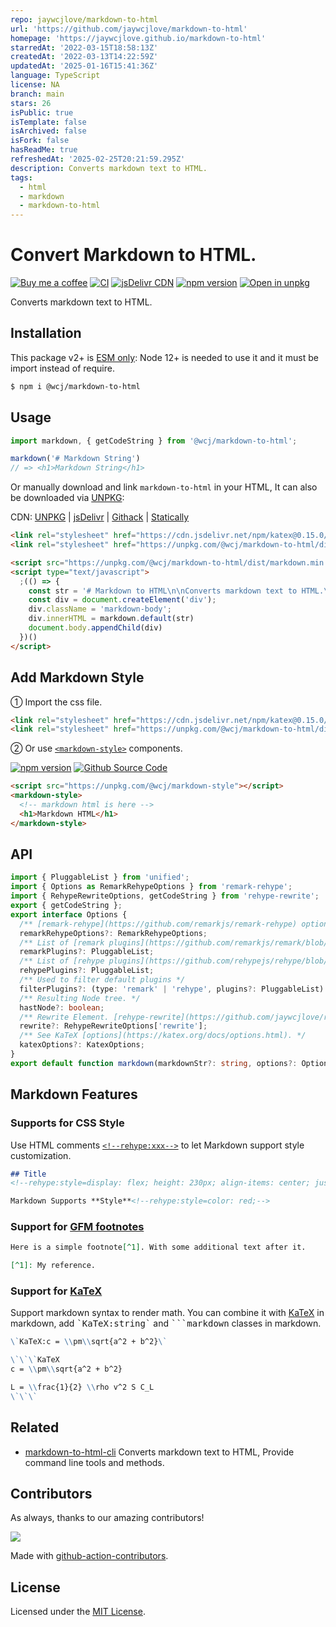 ```yaml
---
repo: jaywcjlove/markdown-to-html
url: 'https://github.com/jaywcjlove/markdown-to-html'
homepage: 'https://jaywcjlove.github.io/markdown-to-html'
starredAt: '2022-03-15T18:58:13Z'
createdAt: '2022-03-13T14:22:59Z'
updatedAt: '2025-01-16T15:41:36Z'
language: TypeScript
license: NA
branch: main
stars: 26
isPublic: true
isTemplate: false
isArchived: false
isFork: false
hasReadMe: true
refreshedAt: '2025-02-25T20:21:59.295Z'
description: Converts markdown text to HTML.
tags:
  - html
  - markdown
  - markdown-to-html
---
```


Convert Markdown to HTML.
===

[![Buy me a coffee](https://img.shields.io/badge/Buy%20me%20a%20coffee-048754?logo=buymeacoffee)](https://jaywcjlove.github.io/#/sponsor)
[![CI](https://github.com/jaywcjlove/markdown-to-html/actions/workflows/ci.yml/badge.svg)](https://github.com/jaywcjlove/markdown-to-html/actions/workflows/ci.yml)
[![jsDelivr CDN](https://data.jsdelivr.com/v1/package/npm/@wcj/markdown-to-html/badge?style=rounded)](https://www.jsdelivr.com/package/npm/@wcj/markdown-to-html)
[![npm version](https://img.shields.io/npm/v/@wcj/markdown-to-html.svg)](https://www.npmjs.com/package/@wcj/markdown-to-html)
[![Open in unpkg](https://img.shields.io/badge/Open%20in-unpkg-blue)](https://uiwjs.github.io/npm-unpkg/#/pkg/@wcj/markdown-to-html/file/README.md)

Converts markdown text to HTML.

## Installation

This package v2+ is [ESM only](https://gist.github.com/sindresorhus/a39789f98801d908bbc7ff3ecc99d99c): Node 12+ is needed to use it and it must be import instead of require.

```bash
$ npm i @wcj/markdown-to-html
```

## Usage

```js
import markdown, { getCodeString } from '@wcj/markdown-to-html';

markdown('# Markdown String')
// => <h1>Markdown String</h1>
```

Or manually download and link `markdown-to-html` in your HTML, It can also be downloaded via [UNPKG](https://unpkg.com/browse/@wcj/markdown-to-html/):

CDN: [UNPKG](https://unpkg.com/@wcj/markdown-to-html/dist/) | [jsDelivr](https://cdn.jsdelivr.net/npm/@wcj/markdown-to-html/) | [Githack](https://raw.githack.com/jaywcjlove/markdown-to-html/gh-pages/markdown.min.js) | [Statically](https://cdn.statically.io/gh/jaywcjlove/markdown-to-html/gh-pages/markdown.min.js)

```html
<link rel="stylesheet" href="https://cdn.jsdelivr.net/npm/katex@0.15.0/dist/katex.min.css">
<link rel="stylesheet" href="https://unpkg.com/@wcj/markdown-to-html/dist/marked.css">

<script src="https://unpkg.com/@wcj/markdown-to-html/dist/markdown.min.js"></script>
<script type="text/javascript">
  ;(() => {
    const str = '# Markdown to HTML\n\nConverts markdown text to HTML.\n\n';
    const div = document.createElement('div');
    div.className = 'markdown-body';
    div.innerHTML = markdown.default(str)
    document.body.appendChild(div)
  })()
</script>
```

## Add Markdown Style

① Import the css file.

```html
<link rel="stylesheet" href="https://cdn.jsdelivr.net/npm/katex@0.15.0/dist/katex.min.css">
<link rel="stylesheet" href="https://unpkg.com/@wcj/markdown-to-html/dist/marked.css">
```

② Or use [`<markdown-style>`](https://jaywcjlove.github.io/markdown-style) components.

[![npm version](https://img.shields.io/npm/v/@wcj/markdown-style.svg)](https://www.npmjs.com/package/@wcj/markdown-style)
[![Github Source Code](https://shields.io/badge/style-%3Cmarkdown--style%3E-green?logo=github&label=github)](https://github.com/jaywcjlove/markdown-style)

```html
<script src="https://unpkg.com/@wcj/markdown-style"></script>
<markdown-style>
  <!-- markdown html is here -->
  <h1>Markdown HTML</h1>
</markdown-style>
```

## API

```ts
import { PluggableList } from 'unified';
import { Options as RemarkRehypeOptions } from 'remark-rehype';
import { RehypeRewriteOptions, getCodeString } from 'rehype-rewrite';
export { getCodeString };
export interface Options {
  /** [remark-rehype](https://github.com/remarkjs/remark-rehype) options */
  remarkRehypeOptions?: RemarkRehypeOptions;
  /** List of [remark plugins](https://github.com/remarkjs/remark/blob/main/doc/plugins.md#list-of-plugins) to use. See the next section for examples on how to pass options */
  remarkPlugins?: PluggableList;
  /** List of [rehype plugins](https://github.com/rehypejs/rehype/blob/main/doc/plugins.md#list-of-plugins) to use. See the next section for examples on how to pass options */
  rehypePlugins?: PluggableList;
  /** Used to filter default plugins */
  filterPlugins?: (type: 'remark' | 'rehype', plugins?: PluggableList) => PluggableList;
  /** Resulting Node tree. */
  hastNode?: boolean;
  /** Rewrite Element. [rehype-rewrite](https://github.com/jaywcjlove/rehype-rewrite#rewritenode-index-parent-void) */
  rewrite?: RehypeRewriteOptions['rewrite'];
  /** See KaTeX [options](https://katex.org/docs/options.html). */
  katexOptions?: KatexOptions;
}
export default function markdown(markdownStr?: string, options?: Options): string | import("hast").Root;
```

## Markdown Features

### Supports for CSS Style

Use HTML comments [`<!--rehype:xxx-->`](https://github.com/jaywcjlove/rehype-attr)<!--rehype:style=color: red;--> to let Markdown support style customization.

```markdown
## Title
<!--rehype:style=display: flex; height: 230px; align-items: center; justify-content: center; font-size: 38px;-->

Markdown Supports **Style**<!--rehype:style=color: red;-->
```

### Support for [GFM footnotes](https://github.blog/changelog/2021-09-30-footnotes-now-supported-in-markdown-fields/)

```markdown
Here is a simple footnote[^1]. With some additional text after it.

[^1]: My reference.
```

### Support for [KaTeX](https://github.com/Khan/KaTeX)

Support markdown syntax to render math. You can combine it with [KaTeX](https://github.com/Khan/KaTeX) in markdown, add <kbd>\`KaTeX:string\`</kbd> and <kbd>\`\`\`markdown</kbd> classes in markdown.

```markdown
\`KaTeX:c = \\pm\\sqrt{a^2 + b^2}\`
```

```markdown
\`\`\`KaTeX
c = \\pm\\sqrt{a^2 + b^2}

L = \\frac{1}{2} \\rho v^2 S C_L
\`\`\`
```

## Related

- [markdown-to-html-cli](https://github.com/jaywcjlove/markdown-to-html-cli) Converts markdown text to HTML, Provide command line tools and methods.

## Contributors

As always, thanks to our amazing contributors!

<a href="https://github.com/jaywcjlove/markdown-to-html/graphs/contributors">
  <img src="https://jaywcjlove.github.io/markdown-to-html/CONTRIBUTORS.svg" />
</a>

Made with [github-action-contributors](https://github.com/jaywcjlove/github-action-contributors).

## License

Licensed under the [MIT License](https://opensource.org/licenses/MIT).
